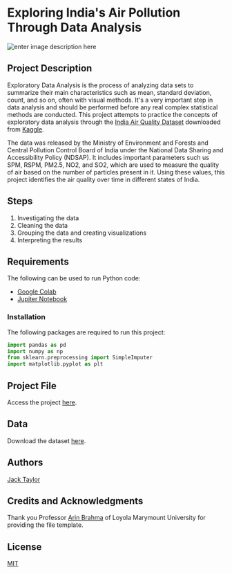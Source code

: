 # Exploring India's Air Pollution Through Data Analysis
![enter image description here](https://cdn.thewire.in/wp-content/uploads/2018/11/22162228/https-_s3-ap-northeast-1.amazonaws.com_psh-ex-ftnikkei-3937bb4_images_8_9_0_6_13806098-3-eng-GB_20180502_air-pollution-india.jpg)

## Project Description
Exploratory Data Analysis is the process of analyzing data sets to summarize their main characteristics such as mean, standard deviation, count, and so on, often with visual methods. It's a very important step in data analysis and should be performed before any real complex statistical methods are conducted. This project attempts to practice the concepts of exploratory data analysis through the [India Air Quality Dataset](https://www.kaggle.com/shrutibhargava94/india-air-quality-data) downloaded from [Kaggle](https://www.kaggle.com/).

The data was released by the Ministry of Environment and Forests and Central Pollution Control Board of India under the National Data Sharing and Accessibility Policy (NDSAP).  It includes important parameters such us SPM, RSPM, PM2.5, NO2, and SO2, which are used to measure the quality of air based on the number of particles present in it. Using these values, this project identifies the air quality over time in different states of India.

## Steps

 1. Investigating the data
 2. Cleaning the data
 3. Grouping the data and creating visualizations
 4. Interpreting the results

## Requirements
The following can be used to run Python code:
 - [Google Colab](https://colab.research.google.com/notebooks/intro.ipynb#recent=true)
 - [Jupiter Notebook](https://jupyter.org)

### Installation
The following packages are required to run this project:
```python
import pandas as pd
import numpy as np
from sklearn.preprocessing import SimpleImputer
import matplotlib.pyplot as plt
```

## Project File
Access the project [here](https://drive.google.com/file/d/1PDh232ztbq0azaLv0oXsISzOLDIGgSQR/view?usp=sharing).

## Data

Download the dataset [here](https://www.kaggle.com/shrutibhargava94/india-air-quality-data).

## Authors
[Jack Taylor](https://www.linkedin.com/in/jack-taylor-su/)

## Credits and Acknowledgments
Thank you Professor [Arin Brahma](https://github.com/ArinB) of Loyola Marymount University for providing the file template.

## License
[MIT](https://choosealicense.com/licenses/mit/)

